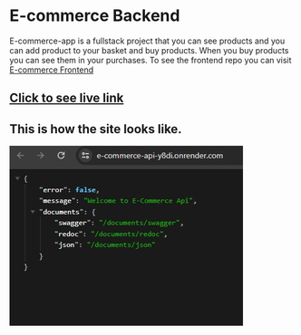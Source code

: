 # E-commerce Backend

E-commerce-app is a fullstack project that you can see products and you can add product to your basket and buy products. When you buy products you can see them in your purchases. To see the frontend repo you can visit [E-commerce Frontend](https://github.com/Hasan-Turkel/ecommerce-next) <br>

## [Click to see live link](https://e-commerce-api-y8di.onrender.com)

## This is how the site looks like.

![./ecommerceapi.jpg](./ecommerceapi.jpg)
